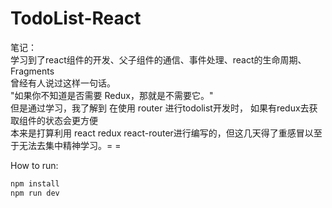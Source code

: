 # TodoList-React

笔记：  
  学习到了react组件的开发、父子组件的通信、事件处理、react的生命周期、Fragments  
  曾经有人说过这样一句话。  
  "如果你不知道是否需要 Redux，那就是不需要它。"  
  但是通过学习，我了解到 在使用 router 进行todolist开发时， 如果有redux去获取组件的状态会更方便  
本来是打算利用 react redux react-router进行编写的，但这几天得了重感冒以至于无法去集中精神学习。= =  
  
How to run:
```Bash
npm install
npm run dev
```

